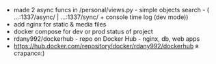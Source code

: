 - made 2 async funcs in /personal/views.py - simple objects search - ( ...:1337/async/ | ...:1337/sync/ + console time log (dev mode))
- add nginx for static & media files
- docker compose for dev or prod status of project
- rdany992/dockerhub - repo on Docker Hub - nginx, db, web apps
- https://hub.docker.com/repository/docker/rdany992/dockerhub
я старался:)
